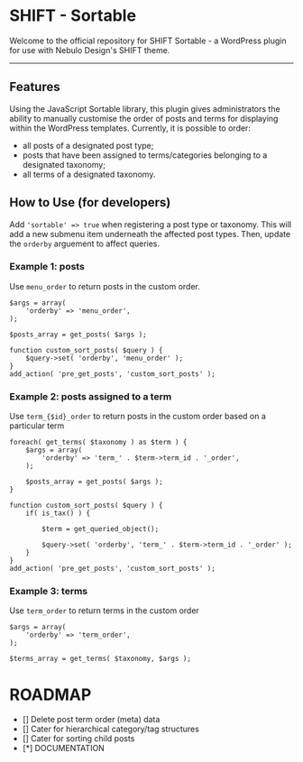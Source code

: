 # SHIFT - Sortable

Welcome to the official repository for SHIFT Sortable - a WordPress plugin for use with Nebulo Design's SHIFT theme.

-----------------------

## Features

Using the JavaScript Sortable library, this plugin gives administrators the ability to manually customise the order of posts and terms for displaying within the WordPress templates. Currently, it is possible to order:

- all posts of a designated post type;
- posts that have been assigned to terms/categories belonging to a designated taxonomy;
- all terms of a designated taxonomy.

## How to Use (for developers)

Add `'sortable' => true` when registering a post type or taxonomy. This will add a new submenu item underneath the affected post types. Then, update the `orderby` arguement to affect queries.

### Example 1: posts

Use `menu_order` to return posts in the custom order.

```
$args = array(
	'orderby' => 'menu_order',
);

$posts_array = get_posts( $args );
```

```
function custom_sort_posts( $query ) {
	$query->set( 'orderby', 'menu_order' );
}
add_action( 'pre_get_posts', 'custom_sort_posts' );
```

### Example 2: posts assigned to a term

Use `term_{$id}_order` to return posts in the custom order based on a particular term

```
foreach( get_terms( $taxonomy ) as $term ) {
	$args = array(
		'orderby' => 'term_' . $term->term_id . '_order',
	);

	$posts_array = get_posts( $args );
}
```

```
function custom_sort_posts( $query ) {
	if( is_tax() ) {

		$term = get_queried_object();

		$query->set( 'orderby', 'term_' . $term->term_id . '_order' );
	}
}
add_action( 'pre_get_posts', 'custom_sort_posts' );
```

### Example 3: terms

Use `term_order` to return terms in the custom order

```
$args = array(
	'orderby' => 'term_order',
);

$terms_array = get_terms( $taxonomy, $args );
```

# ROADMAP

- [] Delete post term order (meta) data
- [] Cater for hierarchical category/tag structures
- [] Cater for sorting child posts
- [*] DOCUMENTATION
